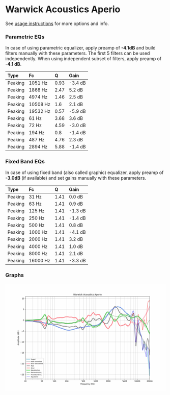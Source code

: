 # Warwick Acoustics Aperio
See [usage instructions](https://github.com/jaakkopasanen/AutoEq#usage) for more options and info.

### Parametric EQs
In case of using parametric equalizer, apply preamp of **-4.1dB** and build filters manually
with these parameters. The first 5 filters can be used independently.
When using independent subset of filters, apply preamp of **-4.1 dB**.

| Type    | Fc       |    Q | Gain    |
|:--------|:---------|:-----|:--------|
| Peaking | 1051 Hz  | 0.93 | -3.4 dB |
| Peaking | 1868 Hz  | 2.47 | 5.2 dB  |
| Peaking | 4974 Hz  | 1.46 | 2.5 dB  |
| Peaking | 10508 Hz | 1.6  | 2.1 dB  |
| Peaking | 19532 Hz | 0.57 | -5.9 dB |
| Peaking | 61 Hz    | 3.68 | 3.6 dB  |
| Peaking | 72 Hz    | 4.59 | -3.0 dB |
| Peaking | 194 Hz   | 0.8  | -1.4 dB |
| Peaking | 487 Hz   | 4.76 | 2.3 dB  |
| Peaking | 2894 Hz  | 5.88 | -1.4 dB |

### Fixed Band EQs
In case of using fixed band (also called graphic) equalizer, apply preamp of **-3.0dB**
(if available) and set gains manually with these parameters.

| Type    | Fc       |    Q | Gain    |
|:--------|:---------|:-----|:--------|
| Peaking | 31 Hz    | 1.41 | 0.0 dB  |
| Peaking | 63 Hz    | 1.41 | 0.9 dB  |
| Peaking | 125 Hz   | 1.41 | -1.3 dB |
| Peaking | 250 Hz   | 1.41 | -1.4 dB |
| Peaking | 500 Hz   | 1.41 | 0.8 dB  |
| Peaking | 1000 Hz  | 1.41 | -4.1 dB |
| Peaking | 2000 Hz  | 1.41 | 3.2 dB  |
| Peaking | 4000 Hz  | 1.41 | 1.0 dB  |
| Peaking | 8000 Hz  | 1.41 | 2.1 dB  |
| Peaking | 16000 Hz | 1.41 | -3.3 dB |

### Graphs
![](./Warwick%20Acoustics%20Aperio.png)